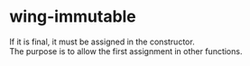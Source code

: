 # wing-immutable

If it is final, it must be assigned in the constructor.  
The purpose is to allow the first assignment in other functions.  
